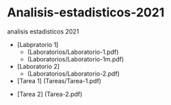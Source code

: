 # Analisis-estadisticos-2021
analisis estadisticos 2021

* [Labpratorio 1] 
  * (Laboratorios/Laboratorio-1.pdf)
  * (Laboratorios/Laboratorio-1m.pdf)
* [Laboratorio 2]
  * (Laboratorios/Laboratorio-2.pdf)
* [Tarea 1] (Tareas/Tarea-1.pdf)
+ [Tarea 2] (Tarea-2.pdf)
